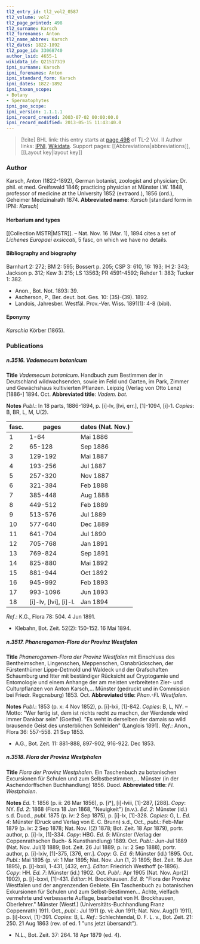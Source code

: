 ```yaml
---
tl2_entry_id: tl2_vol2_0587
tl2_volume: vol2
tl2_page_printed: 498
tl2_surname: Karsch
tl2_forenames: Anton
tl2_name_abbrev: Karsch
tl2_dates: 1822-1892
tl2_page_id: 33068740
author_lsid: 4655-1
wikidata_id: Q21517319
ipni_surname: Karsch
ipni_forenames: Anton
ipni_standard_form: Karsch
ipni_dates: 1822-1892
ipni_taxon_scope: 
- Botany
- Spermatophytes
ipni_geo_scope: 
ipni_version: 1.1.1.1
ipni_record_created: 2003-07-02 00:00:00.0
ipni_record_modified: 2013-05-15 11:43:40.0
---
```


> [!cite] BHL link: this entry starts at [page 498](https://www.biodiversitylibrary.org/page/33068740) of TL-2 Vol. II
> Author links: [IPNI](https://www.ipni.org/a/4655-1), [Wikidata](https://www.wikidata.org/wiki/Q21517319). Support pages: [[Abbreviations|abbreviations]], [[Layout key|layout key]]

### Author

Karsch, Anton (1822-1892), German botanist, zoologist and physician; Dr. phil. et med. Greifswald 1846; practicing physician at Münster i.W. 1848, professor of medicine at the University 1852 (extraord.), 1856 (ord.), Geheimer Medizinalrath 1874. 
**Abbreviated name**: *Karsch* \[standard form in IPNI: *Karsch*\]

#### Herbarium and types

[[Collection MSTR|MSTR]]. – Nat. Nov. 16 (Mar. 1), 1894 cites a set of *Lichenes Europaei exsiccati*, 5 fasc, on which we have no details.

#### Bibliography and biography

Barnhart 2: 272; BM 2: 595; Bossert p. 205; CSP 3: 610, 16: 193; IH 2: 343; Jackson p. 312; Kew 3: 215; LS 13563; PR 4591-4592; Rehder 1: 383; Tucker 1: 382.
- Anon., Bot. Not. 1893: 39.
- Ascherson, P., Ber. deut. bot. Ges. 10: (35)-(39). 1892.
- Landois, Jahresber. Westfäl. Prov.-Ver. Wiss. 1891(1): 4-8 (bibl).

#### Eponymy

*Karschia* Körber (1865).

### Publications

##### n.3516. Vademecum botanicum

**Title**
*Vademecum botanicum*. Handbuch zum Bestimmen der in Deutschland wildwachsenden, sowie im Feld und Garten, im Park, Zimmer und Gewächshaus kultivierten Pflanzen. Leipzig (Verlag von Otto Lenz) \[1886-\] 1894. Oct.
**Abbreviated title**: *Vadem. bot.*

**Notes**
*Publ*.: In 18 parts, 1886-1894, p. \[i\]-lv, \[lvi, err.\], \[1\]-1094, \[i\]-1. *Copies*: B, BR, L, M, U(2).

|fasc.	|pages	|dates (Nat. Nov.)	|
|---	|---	|---	|
|1	|1-64	|Mai 1886	
|2	|65-128	|Sep 1886	
|3	|129-192	|Mai 1887	
|4	|193-256	|Jul 1887	
|5	|257-320	|Nov 1887	
|6	|321-384	|Feb 1888	
|7	|385-448	|Aug 1888	
|8	|449-512	|Feb 1889	
|9	|513-576	|Jul 1889	
|10	|577-640	|Dec 1889|
|11	|641-704	|Jul 1890|
|12	|705-768	|Jan 1891|
|13	|769-824	|Sep 1891|
|14	|825-880	|Mai 1892|
|15	|881-944	|Oct 1892|
|16	|945-992	|Feb 1893|
|17	|993-1096	|Jun 1893|
|18	|\[i\]-lv, \[lvi\], \[i\]-l.	|Jan 1894|

*Ref*.: K.G., Flora 78: 504. 4 Jun 1891.
- Klebahn, Bot. Zeit. 52(2): 150-152. 16 Mai 1894.

##### n.3517. Phanerogamen-Flora der Provinz Westfalen

**Title**
*Phanerogamen-Flora der Provinz Westfalen* mit Einschluss des Bentheimschen, Lingenschen, Meppenschen, Osnabrückschen, der Fürstenthümer Lippe-Detmold und Waldeck und der Grafschaften Schaumburg und Itter mit beständiger Rücksicht auf Cryptogamie und Entomologie und einem Anhange der am meisten verbreiteten Zier- und Culturpflanzen von Anton Karsch,... Münster (gedruckt und in Commission bei Friedr. Regcnsburg) 1853. Oct.
**Abbreviated title**: *Phan.-Fl. Westfalen*.

**Notes**
*Publ*.: 1853 (p. x: 4 Nov 1852), p. \[i\]-lxii, \[1\]-842. *Copies*: B, L, NY. – Motto: "Wer fertig ist, dem ist nichts recht zu machcn, der Werdende wird immer Dankbar sein" (Goethe). "Es weht in derselben der damais so wild brausende Geist des unsterblichen Schleiden" (Langlois 1891).
*Ref*.: Anon., Flora 36: 557-558. 21 Sep 1853.
- A.G., Bot. Zeit. 11: 881-888, 897-902, 916-922. Dec 1853.

##### n.3518. Flora der Provinz Westphalen

**Title**
*Flora der Provinz Westphalen*. Ein Taschenbuch zu botanischen Excursionen für Schulen und zum Selbstbestimmen,... Münster (in der Aschendorffschen Buchhandlung) 1856. Duod.
**Abbreviated title**: *Fl. Westphalen*.

**Notes**
*Ed. 1*: 1856 (p. ii: 26 Mar 1856), p. \[i\*\], \[i\]-lviii, \[1\]-287, \[288\]. *Copy*: NY.
*Ed. 2*: 1868 (Flora 18 Jan 1868, "Neuigkeit") (n.v.).
*Ed. 2*: Münster (id.) s.d. Duod., *publ*. 1875 (p. iv: 2 Sep 1875), p. \[i\]-lx, \[1\]-328. *Copies*: G, L.
*Ed. 4*: Münster (Druck und Verlag von E. C. Brunn) s.d., Oct., *publ*.: Feb-Mar 1879 (p. iv: 2 Sep 1878; Nat. Nov. l(2) 1878; Bot. Zeit. 18 Apr 1879), portr. author, p. \[i\]-lx, \[1\]-334. *Copy*: HBG.
*Ed. 5*: Münster (Verlag der Coppenrathschen Buch- & Kunsthandlung) 1889. Oct. *Publ*.: Jun-Jul 1889 (Nat. Nov. Jul(1) 1889; Bot. Zeit. 26 Jul 1889; p. iv: 2 Sep 1888), portr. author, p. \[i\]-lxiv, \[1\]-375, \[376, err.\]. *Copy*: G.
*Ed. 6*: Münster (id.) 1895. Oct. *Publ*.: Mai 1895 (p. vi: 1 Mar 1895; Nat. Nov. Jun (1, 2) 1895; Bot. Zeit. 16 Jun 1895), p. \[i\]-lxxii, 1-431, \[432, err.\]. *Editor*: Friedrich Westhoff (x-1896). *Copy*: HH.
*Ed. 7*: Münster (id.) 1902. Oct. *Publ*.: Apr 1905 (Nat. Nov. Apr(2) 1902), p. \[i\]-lxxvi, \[1\]-431. *Editor*: H. Brockhausen.
*Ed. 8*: "Flora der Provinz Westfalen und der angrenzenden Gebiete. Ein Taschenbuch zu botanischen Exkursionen für Schulen und zum Selbst-Bestimmen... Achte, vielfach vermehrte und verbesserte Auflage, bearbeitet von H. Brockhausen, Oberlehrer." Münster (Westf.) (Universitäts-Buchhandlung Franz Coppenrath) 1911. Oct., *publ*.: Jul 1911 (p. vi: Jun 1911; Nat. Nov. Aug(1) 1911), p. \[i\]-lxxvi, \[1\]-391. *Copies*: B, L.
*Ref*.: Schlechtendal, D. F. L. v., Bot. Zeit. 21: 250. 21 Aug 1863 (rev. of ed. 1 "uns jetzt übersandt").
- N.L., Bot. Zeit. 37: 264. 18 Apr 1879 (ed. 4).

